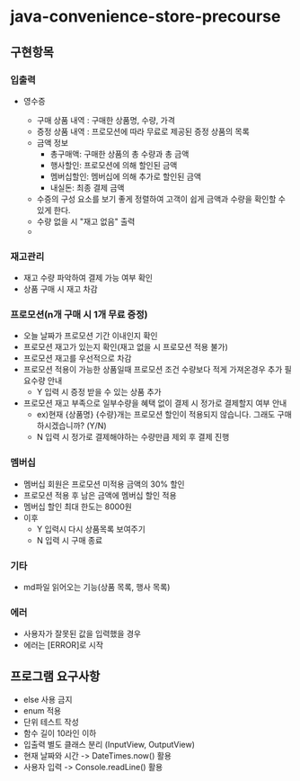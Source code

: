 # java-convenience-store-precourse

## 구현항목

### 입출력

- 영수증
    - 구매 상품 내역 : 구매한 상품명, 수량, 가격
    - 증정 상품 내역 : 프로모션에 따라 무료로 제공된 증정 상품의 목록
    - 금액 정보
        - 총구매액: 구매한 상품의 총 수량과 총 금액
        - 행사할인: 프로모션에 의해 할인된 금액
        - 멤버십할인: 멤버십에 의해 추가로 할인된 금액
        - 내실돈: 최종 결제 금액

    * 수증의 구성 요소를 보기 좋게 정렬하여 고객이 쉽게 금액과 수량을 확인할 수 있게 한다.
    * 수량 없을 시 "재고 없음" 출력
    *

### 재고관리

* 재고 수량 파악하여 결제 가능 여부 확인
* 상품 구매 시 재고 차감

### 프로모션(n개 구매 시 1개 무료 증정)

* 오늘 날짜가 프로모션 기간 이내인지 확인
* 프로모션 재고가 있는지 확인(재고 없을 시 프로모션 적용 불가)
* 프로모션 재고를 우선적으로 차감
* 프로모션 적용이 가능한 상품일때 프로모션 조건 수량보다 적게 가져온경우
  추가 필요수량 안내
    * Y 입력 시 증정 받을 수 있는 상품 추가
* 프로모션 재고 부족으로 일부수량을 혜택 없이 결제 시 정가로 결제할지 여부 안내
    * ex)현재 {상품명} {수량}개는 프로모션 할인이 적용되지 않습니다. 그래도 구매하시겠습니까? (Y/N)
    * N 입력 시 정가로 결제해야하는 수량만큼 제외 후 결제 진행

### 멤버십

* 멤버십 회원은 프로모션 미적용 금액의 30% 할인
* 프로모션 적용 후 남은 금액에 멤버십 할인 적용
* 멤버십 할인 최대 한도는 8000원
* 이후
    * Y 입력시 다시 상품목록 보여주기
    * N 입력 시 구매 종료

### 기타

* md파일 읽어오는 기능(상품 목록, 행사 목록)

### 에러

* 사용자가 잘못된 값을 입력했을 경우
* 에러는 [ERROR]로 시작

## 프로그램 요구사항

* else 사용 금지
* enum 적용
* 단위 테스트 작성
* 함수 길이 10라인 이하
* 입출력 별도 클래스 분리 (InputView, OutputView)
* 현재 날짜와 시간 -> DateTimes.now() 활용
* 사용자 입력 -> Console.readLine() 활용